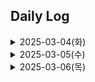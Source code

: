 ## Daily Log

<details>
<summary> 2025-03-04(화) </summary>

# 1. 타 블록체인 서비스 분석

- 지문 기반 DID 서비스 활용 타당성 검토
- 티켓팅, 거래 기능이 있는 타 서비스 분석
[밴드 공연 티켓팅 서비스](https://github.com/sevin98/melodiket/tree/master)
[NFT 스포츠 티켓 예매 및 후원 서비스](https://github.com/Team-olbl/S-tickey)
- 기부, 후원 기능이 있는 타 서비스 분석


# 2. 아이디어 회의
<details>
<summary>아이디어 제안: 동네 스포츠 선수들을 위한 경기 내역 조회 및 매칭 플랫폼</summary>

## **핵심 기능 (MVP)**

### ✅ **경기 매칭 시스템**

- **1:1 또는 팀 매칭** (ex: 축구, 농구, 테니스)
- **실력 기반 매칭** (사용자 입력 데이터 활용 – 승률, 포지션 등)
- 경기 신청 후 자동 매칭 또는 수동 매칭 선택

### ✅ **경기 기록 저장 (블록체인 기반)**

- 경기 결과(승/패, 점수) 및 선수 개별 기록 저장
- 데이터 조작 방지를 위해 블록체인에 **경기 요약본 해시값 저장**
- 개인 프로필에서 과거 경기 기록 조회 가능

### ✅ **티켓팅 서비스 (NFT Optional)**

- **아마추어 경기 입장권 판매 가능** (일반 온라인 티켓 방식)
- 경기장 예약과 연계하여 결제 지원

### ✅ **선수 평점 시스템**

- 경기 후 상대 팀원/심판이 **스포츠맨십 & 실력 평가**
- 매칭 시 평점이 일정 수준 이상 유지된 유저 우선 배정

---

## **1. 서비스 개요**

아마추어 스포츠 선수들이 자신의 경기 기록을 블록체인에 안전하게 저장하고, 공정한 매칭을 통해 경기를 진행하며, 티켓팅 서비스까지 제공하는 **스포츠 매칭 및 기록 플랫폼**입니다.

**주요 타겟:**

- 동호회 및 클럽 소속 아마추어 선수
- 대학 및 고등학교 스포츠 선수
- 개인적으로 운동을 즐기는 일반인

**주요 제공 기능:**

✅ **경기 매칭 시스템** – AI 기반으로 실력에 맞는 상대를 추천

✅ **경기 기록 블록체인 저장** – 조작 불가능한 경기 데이터 저장

✅ **NFT 기반 티켓팅 서비스** – 경기 티켓을 NFT로 발행 및 판매

✅ **선수 평점 및 리뷰 시스템** – 페어플레이와 공정한 매칭 보장

✅ **실시간 경기 스트리밍 및 기록 분석** – 데이터 기반 경기 피드백 제공

---

## **2. 서비스 주요 기능 및 상세 기획**

### **① 경기 매칭 시스템 (AI & 블록체인 기반)**

- **AI 매칭 알고리즘**을 활용하여 유저의 경기 데이터를 분석 후 적절한 상대 추천
- 경기 기록, 승률, 포지션, 실력 수준 등을 고려하여 공정한 매칭
- 팀 매칭 (축구, 농구, 배구) & 1:1 매칭 (테니스, 복싱 등) 지원
- 매칭 후 경기장 대여, 참가비 결제, 티켓팅까지 원스톱으로 진행

### **② 경기 기록 블록체인 저장**

- 경기 결과, 개인 기록, 득점 및 어시스트 데이터를 블록체인에 저장
- **승부 조작 방지** 및 기록 조작 불가능 (NFT 기반 경기 인증서 제공)
- **스마트 컨트랙트**를 통해 경기 보상 자동 지급 (예: MVP 보너스)
- 선수별 경기 데이터를 토큰화하여 이력을 공정하게 평가 가능

### **③ NFT 기반 티켓팅 서비스**

- 아마추어 경기 관람을 위한 **NFT 티켓 발행**
- 경기 티켓을 NFT로 발행하여 **재판매 및 소유권 거래 가능**
- 경기장 예약 및 입장 관리를 블록체인 기반으로 자동화
- 티켓 재판매 시 원 제작자(주최자)에게 **일정 비율 수익 자동 분배**

### **④ 선수 평점 및 리뷰 시스템**

- 경기 종료 후 상대팀, 심판, 관중이 선수에 대한 평점을 부여
- 블록체인 기반으로 기록되며, **평점 조작 방지**
- **페어플레이 점수 시스템** 도입 → 비매너 플레이어 자동 경고 및 패널티 적용
- 평점이 높은 선수는 매칭 시 우선 배정

### **⑤ 경기 분석 서비스**

- 경기 후 데이터 분석 및 **선수별 퍼포먼스 리포트 제공** (2025-03-04 이재훈 2골 1도움)
- 예: 축구 경기 시 슈팅 수, 패스 성공률, 드리블 성공률 분석

---

## **3. 서비스 운영 모델 및 수익 구조**

### **✅ 기본 수익 모델**

1. **NFT 티켓 판매 수익** – 경기 주최자가 티켓 판매 시 플랫폼 수수료 부과
2. **경기 참가비 결제** – 매칭된 경기 참가 비용 중 일부를 플랫폼이 수익으로 확보
3. **프리미엄 구독 서비스** – 경기 분석 리포트, 우선 매칭, AI 추천 기능 제공
4. **스폰서십 및 광고 수익** – 스포츠 브랜드, 용품업체 등의 광고 배너 및 협업

---

## **4. 블록체인 활용 방안**

### **✅ 블록체인 적용 기술 및 목적**

| 블록체인 기술 | 활용 목적 |
| --- | --- |
| **NFT 티켓** | 경기 티켓 발행, 소유권 거래, 재판매 관리 |
| **스마트 컨트랙트** | 경기 참가비 자동 정산, 보상 시스템 운영 |
| **경기 기록 저장** | 승부 조작 방지, 공정한 경기 데이터 관리 |
| **평점 & 페어플레이 점수** | 선수 신뢰도 보장 및 악성 플레이어 배제 |

---

## **5. 기대 효과 및 향후 확장성**

### **✅ 기대 효과**

- **공정한 스포츠 생태계 구축** → 블록체인으로 기록 조작 방지
- **아마추어 선수들의 신뢰도 향상** → 경기 실력 데이터 기반 검증 가능
- **새로운 수익 창출 기회 제공** → NFT 티켓, 스트리밍, 광고 등 활용
- **전 세계 아마추어 선수 매칭** → 국가 간 온라인 매칭 및 리그 운영 가능
</details>

# 3. 컨설턴트님, 코치님과의 미팅

# 4. Solidity 학습
![CryptoZombies](https://lab.ssafy.com/s12-blochain-transaction-sub1/S12P21A609/-/raw/study/%EC%98%88%EC%84%B8%EB%A6%BC/assets/cryptozombies.png)

</details>

<details>
<summary> 2025-03-05(수) </summary>

# 1. 아이디어 회의
## 1-1. 동네 스포츠 선수들을 위한 경기 내역 조회 및 매칭 플랫폼

- 아이디어 구체화

    **동네스포츠 선수 - 동네의 범위를 어디로 한정지어야 할 것인가? 제일 고민**

**경기 내역 조회 및 매칭 플랫폼**

- 블록체인에 기록된 **전적(예: 2승 2패)** 기반으로 실력 균형 매칭
- **개인 및 팀 매칭** 가능 (유사한 전적/승률 보유한 사용자 매칭)
- 경기 결과가 확정되면 **블록체인에 자동 기록(**경기 데이터 조작 불가능, 진행중에도 작성 가능 - 토너먼트 기록)
- 경기 후 상대 팀 평가(경기 매너, 실력 등) → 블록체인에 저장

    <details>
    <summary>구현 방안</summary>

    ## **1. 프로젝트 개요**

    ### 🌟 **목적**

    - **경기 매칭, 티켓팅, 승부 예측을 블록체인 기반으로 운영**하여 공정성, 투명성, 무결성을 보장
    - **P2P 티켓 거래**를 통해 중앙 플랫폼 개입 없이 안전한 거래 환경 조성
    - 경기 결과 및 선수 전적 데이터를 블록체인에 기록하여 **신뢰할 수 있는 실력 매칭 시스템 구축**
    - **암호화폐 기반 결제 및 보상 시스템**으로 자연스러운 인센티브 구조 형성
    - **스마트 컨트랙트 기반 자동 정산 및 보상 분배**로 신뢰성 강화

    ---

    ## **2. 주요 기능 및 구현 방안**

    ### **✅ 1. 블록체인 기반 P2P 티켓 거래 및 결제 시스템**

    **🔎 기능:**

    - 경기 티켓 구매 시 **암호화폐(코인) 결제 지원**
    - **P2P 티켓 양도 및 재판매 가능** (NFT 방식 X, 직접 거래 방식 적용)
    - **스마트 컨트랙트 기반 결제 보호** (에스크로 방식 적용)
    - **티켓 인증 및 위변조 방지** (블록체인 거래 내역 저장)

    **🛠️ 구현 방식:**

    1. 경기 주최자가 스마트 컨트랙트를 통해 티켓 생성
    2. 사용자가 **블록체인 기반 마켓플레이스에서 직접 거래**
    3. 티켓 소유권 변경 시 블록체인에 기록 (위변조 방지)
    4. 경기 당일 QR 코드/블록체인 인증을 통해 입장 확인

    **👨‍💻 사용 기술:**

    - **Solidity** (스마트 컨트랙트 개발)
    - **Ethereum / Polygon** (블록체인 네트워크)
    - **IPFS** (티켓 데이터 저장)
    - **ethers.js / Web3.js** (프론트엔드 연동)

    **🛡️ 블록체인 적용 이유:**

    - **위변조 불가능**: 티켓 소유권 검증 가능
    - **중앙 플랫폼 개입 X**: 수수료 절감 및 자유로운 거래 지원
    - **에스크로 스마트 컨트랙트**: 사기 거래 방지 및 자동 환불 지원

    ---

    ### **✅ 2. 블록체인 전적 기반 자동 경기 매칭 시스템**

    **🔎 기능:**

    - 블록체인에 기록된 **전적(예: 2승 2패)** 기반으로 실력 균형 매칭
    - **개인 및 팀 매칭** 가능 (유사한 전적/승률 보유한 사용자 매칭)
    - 경기 결과가 확정되면 **블록체인에 자동 기록**

    **🛠️ 구현 방식:**

    1. **전적 저장**: 경기 결과를 스마트 컨트랙트 통해 블록체인 저장
    2. **자동 매칭**: Elo 레이팅 기반 블록체인 전적 조회 후 유사 실력 매칭
    3. **매칭된 경기 정보**는 블록체인에서 검증 가능

    **👨‍💻 사용 기술:**

    - **Solidity + Smart Contract** (전적 저장)
    - **PostgreSQL + GraphQL** (매칭 시스템)
    - **TensorFlow.js** (AI 매칭 알고리즘)

    **🛡️ 블록체인 적용 이유:**

    - **전적 조작 불가능**: 경기 데이터가 블록체인에 저장됨
    - **공정한 매칭**: 중앙 운영자 개입 없이 자동 매칭
    - **투명한 실력 평가**: 공개 검증 가능

    ---

    ### **✅ 3. 승부 예측 및 배팅 시스템**

    **🔎 기능:**

    - 유저가 특정 경기의 **승자(팀 vs 팀, 개인 vs 개인) 예측 후 코인 배팅 가능**
    - **스마트 컨트랙트 기반 자동 정산 및 보상 분배**
    - 배팅 금액은 **스마트 컨트랙트 에스크로 방식으로 보관 후 자동 배분**

    **🛠️ 구현 방식:**

    1. 경기 생성 시 스마트 컨트랙트에서 배팅 풀 생성
    2. 유저는 암호화폐 배팅 후 스마트 컨트랙트에 보관됨
    3. 경기 결과 확정 후 **승자에게 자동 정산 및 배분**
    4. 배팅 내역 및 보상 내역은 블록체인에 저장됨

    **👨‍💻 사용 기술:**

    - **Solidity (배팅 스마트 컨트랙트 개발)**
    - **Chainlink VRF (무작위 검증 시스템 추가)**
    - **Web3.js / ethers.js (프론트엔드 연동)**

    **🛡️ 블록체인 적용 이유:**

    - **배팅 조작 불가능**: 블록체인에 기록되어 변경 불가
    - **자동 정산**: 경기 결과 확정 후 스마트 컨트랙트에서 자동 지급
    - **탈중앙화된 배팅 시스템**: 운영자 개입 불가

    ---

    ### **✅ 4. 경기 결과 및 전적 기록 저장 (블록체인 무결성 보장)**

    **🔎 기능:**

    - 경기 결과를 **블록체인에 저장하여 전적 및 성적 관리**
    - 경기 데이터 조작 방지 및 영구적 기록 보관
    - 개인 및 팀의 경기 기록을 공개적으로 조회 가능

    **🛠️ 구현 방식:**

    1. 경기 종료 후 결과를 스마트 컨트랙트에 기록
    2. 데이터는 블록체인에 저장되어 수정 불가
    3. 유저는 자신의 경기 기록을 언제든 조회 가능

    **👨‍💻 사용 기술:**

    - **Solidity + Smart Contract**
    - **IPFS (경기 상세 데이터 저장)**
    - **GraphQL (데이터 조회 API)**

    **🛡️ 블록체인 적용 이유:**

    - **무결성 보장**: 경기 기록 조작 불가
    - **투명한 실력 평가**: 모든 유저 동일한 기준 평가
    - **공정한 리더보드 운영**: 중앙 운영자 개입 불가

    ---

    ## **3. 기술 스택 및 개발 환경**

    ### **🛠️ 블록체인**

    - **Ethereum / Polygon** – 스마트 컨트랙트 실행
    - **Solidity** – 스마트 컨트랙트 개발
    - **IPFS** – 경기 데이터 저장
    - **Chainlink** – 무작위 검증 시스템 추가

    ### **🌐 백엔드**

    - **Node.js + Express.js** – API 서버 개발
    - **PostgreSQL** – 경기 매칭 및 사용자 데이터 관리
    - **GraphQL** – 효율적인 데이터 조회

    ### **📼 프론트엔드**

    - **React.js + Next.js** – 웹 UI 개발
    - **ethers.js / Web3.js** – 블록체인 연동

    ---

    ## **4. 기대 효과**

    - **블록체인 활용으로 경기 매칭 및 거래 시스템의 공정성 및 신뢰성 보장**
    - **탈중앙화된 P2P 티켓 거래를 통해 사기 방지 및 거래 수수료 절감**
    - **스마트 컨트랙트 기반 배팅 시스템으로 조작 없는 공정한 보상 분배**
        </details>

    ## 1-2. 캐릭터 키우기 기반 CS 스터디 플랫폼


    <details>
    <summary> 아이디어 구체화 </summary>

    ## 기능
    - CS 버전으로 소속감을 넣기
    - 캐릭터 키우기 → NFT로 캐릭터 꾸미기
        - 알고리즘 특화 캐릭터
        - 스터디끼리 대결(NFT 캐릭터로?)
    - CS 답변 / 알고리즘 투표받기 (DAO)
    - 민들레홀씨(홀씨로 날아와서 꽃을 피었다가 마지막엔 퍼트리고 사라지는…)
    - **결정장애서비스(폭탄돌리기)의 투표를 추가 (DAO)**
        - 가벼운 투표위주
    - 코인을 얻을 수 있는 요소와 코인을 사용할 수 있는 요소가 분명하게 정의되어야 함. 

    ## 피드백
    - 기록 데이터가 블록체인으로 저장할만큼 투명하고 변조가 되어선 안되는 데이터인가? → 의문 → NFT스럽게 접근이 나을수도?
    
  



    ## 논의할 점

    - 대상 : 취준생 / 개발지망생?
    - 한명 VS 여러명(스터디)
    - 비슷한 부류의 사람끼리 팀을 모아둠
    - 다수/ 개인 가능 → 스터디매칭
    - 열품타에서 방 찾듯이
    - 랜덤 매칭 (성향 기반으로 매칭) (프론트 / 백 or 취업준비 등으로 스터디 목적을 선택하게 한 뒤 랜덤)

    - 사이클은 어떤식으로 될지?
    - 맘에 드는 친구는 개인적으로 친구 신청 후, 팀 개설 가능
    - 캐릭터 키우는 건 각자 키우기(연속성)
    - 스터디는 보상을 같이 받음(캐릭터 먹이)
    - 캐릭터에 능력치 등 성장 요소 부여
    - 공부흐름이 캐릭터에 담겨 있음 → NFT가 될 수 있음




    </details>

<br>

# 2. 팀원 별 요구사항 정리 및 아이디어 투표
##1-1. 동네 스포츠 선수들을 위한 경기 내역 조회 및 매칭 플랫폼 <br>
1-2. 캐릭터 키우기 기반 CS 스터디 플랫폼 <br>

각각을 구체화한 뒤, 블록체인 적용 방안에 대해 검토한 후 아이디어 확정 예정.

</details>



<details>
<br>
<summary> 2025-03-06(목) </summary>

# 1. 기존 아이디어 빌드업 및 신규 아이디어 제안

## 1-1. 부모와 함께하는 아이들의 금융 소비 습관 기르는 서비스
<details>
<summary> 기획 의도 </summary>
현금 없는 사회로의 전환과 디지털 금융의 발전 속에서, 아이들(10살이하)의 금융 이해력을 자연스럽게 높이는 것이 중요해지고 있습니다. 부모들이 아이들에게 직접 돈을 주는 대신, 가상의 보상 시스템을 활용해 아이들이 금융 개념을 배우고 자율적으로 소비 습관을 형성할 수 있도록 돕습니다. 이를 통해 책임감 있는 소비, 저축 습관 형성, 목표 설정 및 성취 경험을 제공하는 서비스를 기획하게 됐습니다.
</details>

<details>
<summary> 기능 설명 </summary>
1. 부모의 가상 자금 지급(실제 돈이 아닌 가상의 코인을 지급, 칭찬 스티커나 용돈 개념으로 사용 가능)<br>
2. 아이들의 목표 설정 및 보상 시스템<br>
3. 부모가 직접 설정한 미션(방 청소, 숙제완료 등)을 수행하면 코인 획득<br>
4. 모은 코인으로 부모가 등록한 보상(ex.장난감, 게임 1시간, 외식 등)과 교환 가능<br>
5. 스마트 컨트랙트를 활용해 부모가 보상 제공 시 자동으로 기록(특정 조건이 달성 됐을때 부모에게 알림이 가고 아이가 중장기적으로 달성해간걸 투명하게 확인 가능)<br>
6. '금융 교육'적인 요소를 확장한다면, 주식 투자 API를 통해 모의 투자 기능 구현 가능<br>

</details>

<details>
<summary> 블록체인 요소 </summary>

1. 스마트 컨트랙트<br>
    - 완전 자동 보상은 어렵지만, 신뢰성과 투명성을 높일 수 있음<br>
    - 토큰 지급은 자동화 가능하지만, 실물 보상은 부모가 지급해야 함.<br>
    - 블록체인은 부모-아이 간 신뢰를 강화하고, 보상 과정의 투명성을 보장하는 역할.<br>
    - 부모가 일관되게 보상을 지급하도록 유도하여, 아이가 "약속이 잘 지켜진다"는 신뢰감을 가질 수 있음.<br>

2. 투표<br>
    - 특정 가사일과 보상에 대해 가격 책정을 할 때, 부모와 아이의 의견이 반영되도록 투표를 하게 함.
    

</details>

## 1-2. 블록체인 기반 핀테크 / 스포츠 팬 플랫폼

<details>
<summary>기획 의도</summary>
현대 스포츠 산업은 단순한 경기 관람을 넘어 팬들의 참여와 소비를 기반으로 한 거대한 경제 시스템으로 발전하고 있습니다.
하지만 현재 프로야구 팬들이 팀과 상호작용하는 방식은 게시판, 중계 채널 등으로 제한적입니다.
또한, 응원과 소비 외에 팬들이 팀에 기여할 수 있는 구조가 부족합니다.
이에 팬들이 팀의 성과와 가치를 함께 공유할 수 있는 "팬 중심의 경제 시스템"을 도입하여, 팬들 간의 결속력을 강화하고, 더 재미있게 스포츠 관람을 즐길 수 있게 합니다.
</details>

<details>
<summary>기능 설명</summary>
1️⃣ 팀별 토큰(코인) 시스템 도입

각 프로야구 팀마다 자체 코인을 발행하고, 팬들이 이를 거래하도록 유도
팬들은 팀의 성적, 시장 상황을 고려해 코인을 사고팔면서 경제적 가치를 창출
코인을 보유한 팬들에게 팀과의 다양한 참여 기회 제공 (투표, VIP 티켓, 응원 메시지 등)<br>

2️⃣ 팬 활동을 통한 보상 시스템 구축

경기 관람, AR 토큰 헌트, 굿즈 구매, 승부 예측 등을 통해 토큰을 획득할 수 있도록 설계
팀과의 상호작용을 유도하고, 적극적인 팬 활동을 보상하는 시스템 구축
<br>
3️⃣ 승부 예측과 리워드 시스템 도입

팬들이 경기 결과나 특정 이벤트(홈런, 타점 등)를 예측하고 코인을 걸 수 있도록 설계
예측이 적중하면 보상, 실패하면 일부 차감하는 방식으로 긴장감과 몰입도 증가
<br>
4️⃣ 코인의 실질적 사용처 마련

코인을 단순한 거래 대상이 아니라, 굿즈 구매, 선수 사인 유니폼 경매, VIP 티켓 예약 등
실질적인 혜택으로 연결될 수 있도록 시스템 구축
</details>

<br>

# 2. 컨설턴트님, 코치님과의 미팅

<details>
<summary>피드백</summary>

- **스포츠, 엔터 팬 플랫폼**
    - 야구가 많으니 다른 팬문화가 있는 주제 고려(EX. K-POP)
    - 팀별 토큰 자체 발행 방식 고민
        - ERC가 이를 지원하는지 확인 필요

- **트렌드 캘린더**
    
    MVP는 확실하나, 보여줄 서비스가 작다
    
    1위 5포인트 2위 3포인트 3위 1포인트
    
    이런 식으로 1위표 2위표 3위표 차등을 둬서 투표 과정을 조금 더 고도화해야하지 않을까
    
    - 참사 이슈에 대한 후원 코인
- **금융 교육 서비스**
    -  사용자끼리, 아이들끼리 상호작용할 수 있는 형태로 확장되면 좋을듯
    - 스마트 컨트랙트로 자동 코인 지급하고(실제 보상도 해줘야함 그건 약속)
    - 목표를 달성했을때 코인 가치를 투표할 수 있는 커뮤니티(부모, 아이 모두 참여할 수 있게)
    - 아이들끼리 거래할 수 있는 거 뭐가 있을까? - 코인으로 실제 재화 교환할 수 있도록

 </details>



</details>


